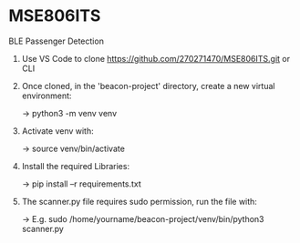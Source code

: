 # MSE806ITS
BLE Passenger Detection

1. Use VS Code to clone https://github.com/270271470/MSE806ITS.git or CLI

2. Once cloned, in the 'beacon-project' directory, create a new virtual environment:

	-> python3 -m venv venv

3. Activate venv with:

	-> source venv/bin/activate

4. Install the required Libraries:

	-> pip install –r requirements.txt

5. The scanner.py file requires sudo permission, run the file with:

	-> E.g. sudo /home/yourname/beacon-project/venv/bin/python3 scanner.py